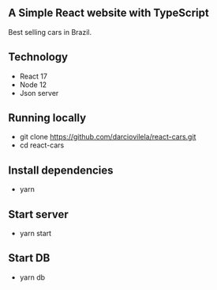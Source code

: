 ## A Simple React website with TypeScript

Best selling cars in Brazil.

## Technology

- React 17
- Node 12
- Json server

## Running locally
- git clone https://github.com/darciovilela/react-cars.git
- cd react-cars

## Install dependencies
- yarn

## Start server
- yarn start

## Start DB
- yarn db
